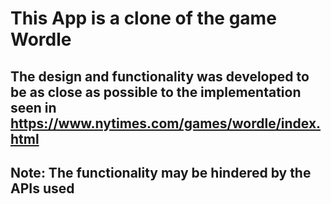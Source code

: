 # This App is a clone of the game Wordle

## The design and functionality was developed to be as close as possible to the implementation seen in https://www.nytimes.com/games/wordle/index.html

## Note: The functionality may be hindered by the APIs used

